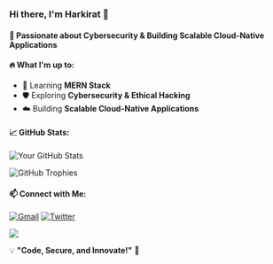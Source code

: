 ### Hi there, I'm Harkirat 👋

#### 🚀 Passionate about Cybersecurity & Building Scalable Cloud-Native Applications

#### 🔥 What I'm up to:
- 🌱 Learning **MERN Stack** 
- 🛡️ Exploring **Cybersecurity & Ethical Hacking**
- ☁️ Building **Scalable Cloud-Native Applications**

#### 📈 GitHub Stats:
![Your GitHub Stats](https://github-readme-stats.vercel.app/api?username=harkirath1511&show_icons=true&theme=gruvbox)

![GitHub Trophies](https://github-profile-trophy.vercel.app/?username=harkirath1511&theme=radical)




#### 📫 Connect with Me:
[![Gmail](https://img.shields.io/badge/Gmail-0077B5?style=for-the-badge&logo=gmail&logoColor=white)](mailto:singharkirath1511@gmail.com)
[![Twitter](https://img.shields.io/badge/Twitter-1DA1F2?style=for-the-badge&logo=twitter&logoColor=white)](https://x.com/_harkirath_)

![](https://komarev.com/ghpvc/?username=harkirath1511&color=blue)

💡 **"Code, Secure, and Innovate!"** 🚀
